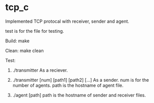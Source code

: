 # tcp_c

Implemented TCP protocal with receiver, sender and agent.

test is for the file for testing.

Build:
make

Clean:
make clean

Test:

1. ./transmitter
As a reciever.

2. ./transmitter [num] [path1] [path2] [...] 
As a sender.
num is for the number of agents.
path is the hostname of agent file.

3. ./agent [path]
path is the hostname of sender and receiver files.
